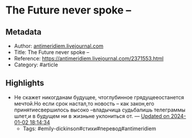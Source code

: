 # The Future never spoke –

## Metadata
- Author: [antimeridiem.livejournal.com]()
- Title: The Future never spoke –
- Reference: https://antimeridiem.livejournal.com/2371553.html
- Category: #article

## Highlights
- Не скажет никогданам будущее, чтоглубинное грядущееостанется мечтой.Но если срок настал,то новость – как закон,его принятиесвершилось высоко –владычица судьбалишь телеграммы шлет,и в будущем ни в жизньне уклониться от. — [Updated on 2024-01-02 18:14:34](https://hyp.is/ot1AnKmBEe6KOZ_i9X6u8Q/antimeridiem.livejournal.com/2371553.html)
   - Tags: #emily-dickinson#стихи#перевод#antimeridiem
